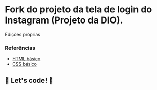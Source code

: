 # Fork do projeto da tela de login do Instagram (Projeto da DIO).
Edições próprias

### Referências

* [HTML básico](https://www.w3schools.com/html/)
* [CSS básico](https://developer.mozilla.org/pt-BR/docs/Web/CSS)

## 🚀 Let's code! 🚀
